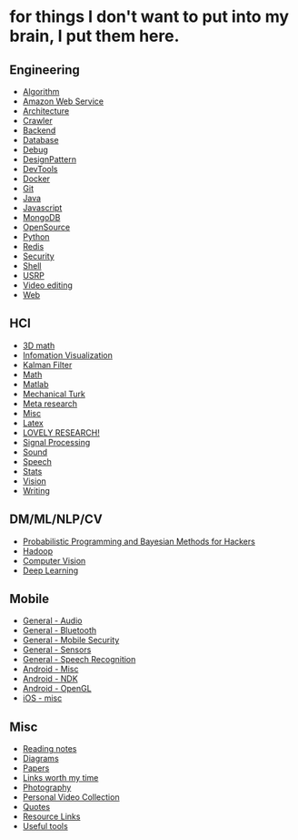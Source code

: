 for things I don't want to put into my brain, I put them here.
==========

Engineering
------

- [Algorithm](eng_algorithm.md)
- [Amazon Web Service](eng_aws.md)
- [Architecture](eng_architecture.md)
- [Crawler](eng_crawler.md)
- [Backend](eng_backend.md)
- [Database](eng_database.md)
- [Debug](eng_debug.md)
- [DesignPattern](eng_designpattern.md)
- [DevTools](eng_devtools.md)
- [Docker](eng_docker.md)
- [Git](eng_git.md)
- [Java](eng_java.md)
- [Javascript](eng_javascript.md)
- [MongoDB](eng_mongodb.md)
- [OpenSource](eng_opensource.md)
- [Python](eng_python.md)
- [Redis](eng_redis.md)
- [Security](eng_security.md)
- [Shell](eng_shell.md)
- [USRP](eng_usrp.md)
- [Video editing](eng_videoediting.md)
- [Web](eng_web.md)


HCI
------

- [3D math](hci_3dmath.md)
- [Infomation Visualization](hci_infovis.md)
- [Kalman Filter](hci_kalmanfilter.md)
- [Math](hci_math.md)
- [Matlab](hci_matlab.md)
- [Mechanical Turk](hci_mechanicalturk.md)
- [Meta research](hci_metaresearch.md)
- [Misc](hci_misc.md)
- [Latex](hci_latex.md)
- [LOVELY RESEARCH!](hci_randompapers.md)
- [Signal Processing](hci_signalprocessing.md)
- [Sound](hci_sound.md)
- [Speech](hci_speechrec.md)
- [Stats](hci_stats.md)
- [Vision](hci_vision.md)
- [Writing](hci_writing.md)


DM/ML/NLP/CV
------

- [Probabilistic Programming and Bayesian Methods for Hackers](ml_hacker_bayesian.md)
- [Hadoop](ml_hadoop.md)
- [Computer Vision](ml_vision.md)
- [Deep Learning](ml_deeplearning.md)

Mobile
------

- [General - Audio](mobile_audio.md)
- [General - Bluetooth](mobile_bluetooth.md)
- [General - Mobile Security](mobile_security.md)
- [General - Sensors](mobile_sensors.md)
- [General - Speech Recognition](mobile_speech.md)
- [Android - Misc](mobile_android_misc.md)
- [Android - NDK](mobile_android_ndk.md)
- [Android - OpenGL](mobile_android_opengl.md)
- [iOS - misc](mobile_ios_misc.md)

Misc
------
- [Reading notes](misc_readingnotes.md)
- [Diagrams](misc_diagrams.md)
- [Papers](misc_paperreading.md)
- [Links worth my time](misc_linksworthmytime.md)
- [Photography](misc_photography.md)
- [Personal Video Collection](misc_videos.md)
- [Quotes](misc_quotes.md)
- [Resource Links](misc_res_links.md)
- [Useful tools](misc_tools.md)
